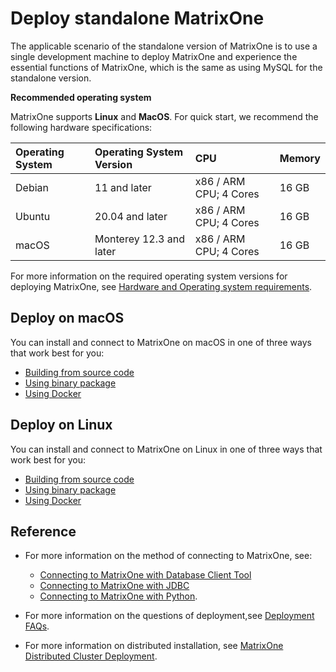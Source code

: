# **Deploy standalone MatrixOne**

The applicable scenario of the standalone version of MatrixOne is to use a single development machine to deploy MatrixOne and experience the essential functions of MatrixOne, which is the same as using MySQL for the standalone version.

**Recommended operating system**

MatrixOne supports **Linux** and **MacOS**. For quick start, we recommend the following hardware specifications:

| Operating System    | Operating System Version | CPU   |Memory|
| :------ | :----- | :-------------- |  :------|
|Debian| 11 and later | x86 / ARM CPU; 4 Cores | 16 GB |
|Ubuntu| 20.04 and later | x86 / ARM CPU; 4 Cores | 16 GB |
|macOS| Monterey 12.3 and later | x86 / ARM CPU; 4 Cores | 16 GB |

For more information on the required operating system versions for deploying MatrixOne, see [Hardware and Operating system requirements](../FAQs/deployment-faqs.md).

## **Deploy on macOS**

You can install and connect to MatrixOne on macOS in one of three ways that work best for you:

- [Building from source code](install-on-macos/install-on-macos-method1.md)
- [Using binary package](install-on-macos/install-on-macos-method2.md)
- [Using Docker](install-on-macos/install-on-macos-method3.md)

## **Deploy on Linux**

You can install and connect to MatrixOne on Linux in one of three ways that work best for you:

- [Building from source code](install-on-linux/install-on-linux-method1.md)
- [Using binary package](install-on-linux/install-on-linux-method2.md)
- [Using Docker](install-on-linux/install-on-linux-method3.md)

## Reference

- For more information on the method of connecting to MatrixOne, see:

    + [Connecting to MatrixOne with Database Client Tool](../Develop/connect-mo/database-client-tools.md)
    + [Connecting to MatrixOne with JDBC](../Develop/connect-mo/java-connect-to-matrixone/connect-mo-with-jdbc.md)
    + [Connecting to MatrixOne with Python](../Develop/connect-mo/python-connect-to-matrixone.md).

- For more information on the questions of deployment,see [Deployment FAQs](../FAQs/deployment-faqs.md).

- For more information on distributed installation, see [MatrixOne Distributed Cluster Deployment](../Deploy/deploy-MatrixOne-cluster.md).
